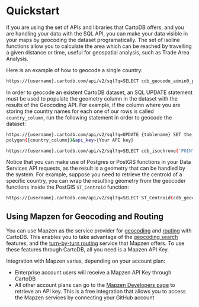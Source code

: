 # Quickstart

If you are using the set of APIs and libraries that CartoDB offers, and you are handling your data with the SQL API, you can make your data visible in your maps by geocoding the dataset programatically. The set of isoline functions allow you to calculate the area which can be reached by travelling a given distance or time, useful for geospatial analysis, such as Trade Area Analysis.

Here is an example of how to geocode a single country:

```bash
https://{username}.cartodb.com/api/v2/sql?q=SELECT cdb_geocode_admin0_polygon('USA')&api_key={Your API key}
```

In order to geocode an existent CartoDB dataset, an SQL UPDATE statement must be used to populate the geometry column in the dataset with the results of the Geocoding API. For example, if the column where you are storing the country names for each one of our rows is called `country_column`, run the following statement in order to geocode the dataset:

```bash
https://{username}.cartodb.com/api/v2/sql?q=UPDATE {tablename} SET the_geom = cdb_geocode_admin0_You can use the isoline functions to retrieve, for example, isochrone lines from a certain location, specifying the mode and the ranges that will define each of the isolines. The following query calculates isolines for areas that are 5, 10 and 15 minutes (300, 600 and 900 seconds, respectively) away from the location by following a path defined by car routing.
polygon({country_column})&api_key={Your API key}
```

```bash
https://{username}.cartodb.com/api/v2/sql?q=SELECT cdb_isochrone('POINT(-3.70568 40.42028)'::geometry, 'car', ARRAY[300,600,900]::integer[])&api_key={Your API key}
```

Notice that you can make use of Postgres or PostGIS functions in your Data Services API requests, as the result is a geometry that can be handled by the system. For example, suppose you need to retrieve the centroid of a specific country, you can wrap the resulting geometry from the geocoder functions inside the PostGIS `ST_Centroid` function:

```bash
https://{username}.cartodb.com/api/v2/sql?q=SELECT ST_Centroid(cdb_geocode_admin0_polygon('USA'))&api_key={Your API key}
```

## Using Mapzen for Geocoding and Routing

You can use Mapzen as the service provider for [geocoding](http://docs.cartodb.com/cartodb-platform/dataservices-api/#geocoding-functions) and [routing](http://docs.cartodb.com/cartodb-platform/dataservices-api/#routing-functions) with CartoDB. This enables you to take advantage of the [geocoding search](https://mapzen.com/documentation/search/) features, and the [turn-by-turn routing](https://mapzen.com/documentation/turn-by-turn/) service that Mapzen offers. To use these features through CartoDB, all you need is a Mapzen API Key. 

Integration with Mapzen varies, depending on your account plan:

- Enterprise account users will receive a Mapzen API Key through CartoDB
- All other account plans can go to the [Mapzen Developers page](https://mapzen.com/developers/sign_in) to retrieve an API key. This is a free integration that allows you to access the Mapzen services by connecting your GitHub account

